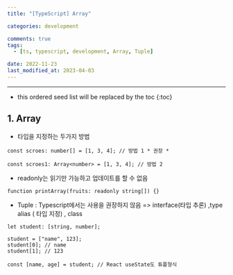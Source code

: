 ```yaml
---
title: "[TypeScript] Array"

categories: development

comments: true
tags:
  - [ts, typescript, development, Array, Tuple]

date: 2022-11-23
last_modified_at: 2023-04-03
---
```


---

<!-- prettier-ignore -->
* this ordered seed list will be replaced by the toc 
{:toc}

## 1. Array

- 타입을 지정하는 두가지 방법

```tsx
const scroes: number[] = [1, 3, 4]; // 방법 1 * 권장 *

const scroes1: Array<number> = [1, 3, 4]; // 방법 2
```

- readonly는 읽기만 가능하고 업데이트를 할 수 없음

```tsx
function printArray(fruits: readonly string[]) {}
```

- Tuple : Typescript에서는 사용을 권장하지 않음 => interface(타입 추론) ,type alias ( 타입 지정) , class

```tsx
let student: [string, number];

student = ["name", 123];
student[0]; // name
student[1]; // 123

const [name, age] = student; // React useState도 튜플형식
```
